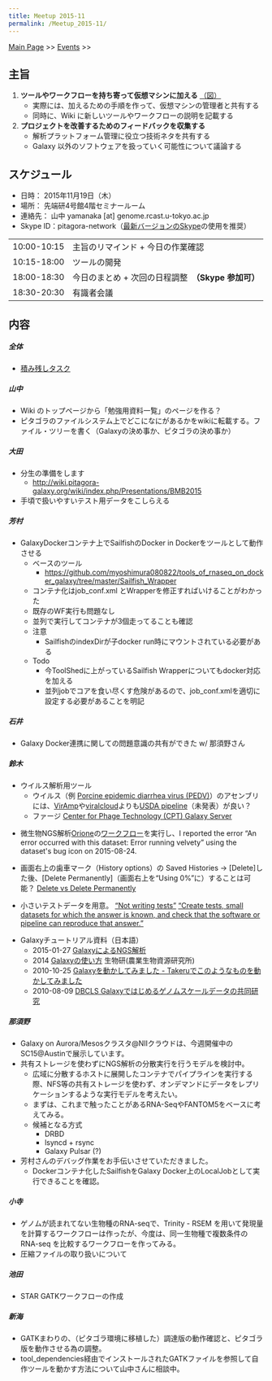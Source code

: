 ```yaml
---
title: Meetup 2015-11
permalink: /Meetup_2015-11/
---
```


[Main Page](/Main_Page "wikilink") &gt;&gt; [Events](/Events "wikilink") &gt;&gt;

主旨
----

1.  **ツールやワークフローを持ち寄って仮想マシンに加える** [（図）](http://www.pitagora-galaxy.org/_/rsrc/1416890873801/about/about_overview.png)
    -   実際には、加えるための手順を作って、仮想マシンの管理者と共有する
    -   同時に、Wiki に新しいツールやワークフローの説明を記載する
2.  **プロジェクトを改善するためのフィードバックを収集する**
    -   解析プラットフォーム管理に役立つ技術ネタを共有する
    -   Galaxy 以外のソフトウェアを扱っていく可能性について議論する

スケジュール
------------

-   日時： 2015年11月19日（木）
-   場所： 先端研4号館4階セミナールーム
-   連絡先： 山中 yamanaka \[at\] genome.rcast.u-tokyo.ac.jp
-   Skype ID：pitagora-network（[最新バージョンのSkype](http://www.skype.com/ja/)の使用を推奨）

|             |                                                     |
|-------------|-----------------------------------------------------|
| 10:00-10:15 | 主旨のリマインド + 今日の作業確認                   |
| 10:15-18:00 | ツールの開発                                        |
| 18:00-18:30 | 今日のまとめ + 次回の日程調整　**（Skype 参加可）** |
| 18:30-20:30 | 有識者会議                                          |

内容
----

##### 全体

-   [積み残しタスク](/積み残しタスク "wikilink")

##### 山中

-   Wiki のトップページから「勉強用資料一覧」のページを作る？
-   ピタゴラのファイルシステム上でどこになにがあるかをwikiに転載する。ファイル・ツリーを書く（Galaxyの決め事か、ピタゴラの決め事か）

##### 大田

-   分生の準備をします
    -   <http://wiki.pitagora-galaxy.org/wiki/index.php/Presentations/BMB2015>
-   手頃で扱いやすいテスト用データをこしらえる

##### 芳村

-   GalaxyDockerコンテナ上でSailfishのDocker in Dockerをツールとして動作させる
    -   ベースのツール
        -   <https://github.com/myoshimura080822/tools_of_rnaseq_on_docker_galaxy/tree/master/Sailfish_Wrapper>
    -   コンテナ化はjob_conf.xml とWrapperを修正すればいけることがわかった
    -   既存のWF実行も問題なし
    -   並列で実行してコンテナが3個走ってることも確認
    -   注意
        -   SailfishのindexDirが子docker run時にマウントされている必要がある
    -   Todo
        -   今ToolShedに上がっているSailfish Wrapperについてもdocker対応を加える
        -   並列jobでコアを食い尽くす危険があるので、job_conf.xmlを適切に設定する必要があることを明記

##### 石井

-   Galaxy Docker連携に関しての問題意識の共有ができた w/ 那須野さん

##### 鈴木

-   ウイルス解析用ツール
    -   ウイルス（例 [Porcine epidemic diarrhea virus (PEDV)](https://en.wikipedia.org/wiki/Porcine_epidemic_diarrhea_virus)）のアセンブリには、[VirAmp](https://wiki.galaxyproject.org/PublicGalaxyServers#VirAmp)や[viralcloud](https://toolshed.g2.bx.psu.edu/repos/ntino-krampis/viralcloud/)よりも[USDA pipeline](https://github.com/USDA-VS/public/blob/master/secd/idvirus.sh)（未発表）が良い？
    -   ファージ [Center for Phage Technology (CPT) Galaxy Server](https://wiki.galaxyproject.org/PublicGalaxyServers#Center_for_Phage_Technology_.28CPT.29)

<!-- -->

-   微生物NGS解析[Orione](https://wiki.galaxyproject.org/PublicGalaxyServers#Orione)の[ワークフロー](http://wiki.pitagora-galaxy.org/wiki/index.php/Orione-live-supplement)を実行し、I reported the error “An error occurred with this dataset: Error running velvety” using the dataset's bug icon on 2015-08-24.

<!-- -->

-   画面右上の歯車マーク（History options）の Saved Histories → \[Delete\]した後、\[Delete Permanently\]（画面右上を“Using 0%”に）することは可能？ [Delete vs Delete Permanently](https://wiki.galaxyproject.org/Learn/ManagingDatasets#Delete_vs_Delete_Permanently)

<!-- -->

-   小さいテストデータを用意。 [“Not writing tests”](https://twitter.com/bonohu/status/666495262647455744) [“Create tests, small datasets for which the answer is known, and check that the software or pipeline can reproduce that answer.”](http://www.nature.com/nbt/journal/v31/n11/full/nbt.2740.html)

<!-- -->

-   Galaxyチュートリアル資料（日本語）
    -   2015-01-27 [GalaxyによるNGS解析](https://github.com/inutano/training/tree/master/ajacs-advanced-01)
    -   2014 [Galaxyの使い方](https://galaxy.dna.affrc.go.jp/nias/static/howtouse.html) 生物研(農業生物資源研究所)
    -   2010-10-25 [Galaxyを動かしてみました - Takeruでこのようなものを動かしてみました](http://www.nabe-intl.co.jp/takeruwiki/index.php?Galaxyを動かしてみました)
    -   2010-08-09 [DBCLS Galaxyではじめるゲノムスケールデータの共同研究](http://pdbj.org/workshop/201008/Yamaguchi_Nakao.pdf)

##### 那須野

-   Galaxy on Aurora/Mesosクラスタ@NIIクラウドは、今週開催中のSC15@Austinで展示しています。
-   共有ストレージを使わずにNGS解析の分散実行を行うモデルを検討中。
    -   広域に分散するホストに展開したコンテナでパイプラインを実行する際、NFS等の共有ストレージを使わず、オンデマンドにデータをレプリケーションするような実行モデルを考えたい。
    -   まずは、これまで触ったことがあるRNA-SeqやFANTOM5をベースに考えてみる。
    -   候補となる方式
        -   DRBD
        -   lsyncd + rsync
        -   Galaxy Pulsar (?)
-   芳村さんのデバッグ作業をお手伝いさせていただきました。
    -   Dockerコンテナ化したSailfishをGalaxy Docker上のLocalJobとして実行できることを確認。

##### 小寺

-   ゲノムが読まれてない生物種のRNA-seqで、Trinity - RSEM を用いて発現量を計算するワークフローは作ったが、今度は、同一生物種で複数条件の RNA-seq を比較するワークフローを作ってみる。
-   圧縮ファイルの取り扱いについて

##### 池田

-   STAR GATKワークフローの作成

##### 新海

-   GATKまわりの、（ピタゴラ環境に移植した）調達版の動作確認と、ピタゴラ版を動作させる為の調整。
-   tool_dependencies経由でインストールされたGATKファイルを参照して自作ツールを動かす方法について山中さんに相談中。

